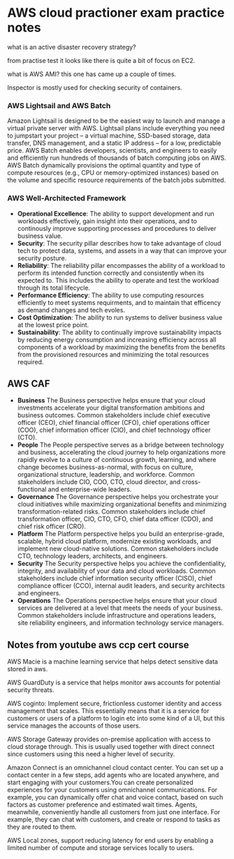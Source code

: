 # AWS cloud practioner exam practice notes 

what is an active disaster recovery strategy?

from practise test it looks like there is quite a bit of focus on EC2.

what is AWS AMI? this one has came up a couple of times.

Inspector is mostly used for checking security of containers.

### AWS Lightsail and AWS Batch
Amazon Lightsail is designed to be the easiest way to launch and manage a virtual private server with AWS. Lightsail plans include everything you need to
jumpstart your project – a virtual machine, SSD-based storage, data transfer, DNS management, and a static IP address – for a low, predictable price.
AWS Batch enables developers, scientists, and engineers to easily and efficiently run hundreds of thousands of batch computing jobs on AWS. AWS Batch
dynamically provisions the optimal quantity and type of compute resources (e.g., CPU or memory-optimized instances) based on the volume and specific resource
requirements of the batch jobs submitted.

### AWS Well-Architected Framework
- __Operational Excellence__: The ability to support development and run workloads
  effectively, gain insight into their operations, and to continously improve
  supporting processes and procedures to deliver business value.
- __Security__: The security pillar describes how to take advantage of cloud tech to protect
  data, systems, and assets in a way that can improve your security posture.
- __Reliability__: The reliability pillar encompasses the ability of a workload to perform its
  intended function correctly and consistently when its expected to. This
  includes the ability to operate and test the workload through its total
  lifecycle.
- __Performance Efficiency__: The ability to use computing resources efficiently
  to meet systems requirments, and to maintain that efficency as demand
  changes and tech evoles.
- __Cost Optimization__: The ability to run systems to deliver business value at
  the lowest price point.
- __Sustainability__: The ability to continually improve sustainability impacts
  by reducing energy consumption and increasing efficiency across all
  components of a workload by maximizing the benefits from the benefits from
  the provisioned resources and minimizing the total resources required. 


## AWS CAF
- __Business__ The Business perspective helps ensure that your cloud investments accelerate your digital transformation ambitions and business outcomes. Common stakeholders include chief executive officer (CEO), chief financial officer (CFO), chief operations officer (COO), chief information officer (CIO), and chief technology officer (CTO).
- __People__ The People perspective serves as a bridge between technology and business, accelerating the cloud journey to help organizations more rapidly evolve to a culture of continuous growth, learning, and where change becomes business-as-normal, with focus on culture, organizational structure, leadership, and workforce. Common stakeholders include CIO, COO, CTO, cloud director, and cross-functional and enterprise-wide leaders.
- __Governance__ The Governance perspective helps you orchestrate your cloud initiatives while maximizing organizational benefits and minimizing transformation-related risks. Common stakeholders include chief transformation officer, CIO, CTO, CFO, chief data officer (CDO), and chief risk officer (CRO).
- __Platform__ The Platform perspective helps you build an enterprise-grade, scalable, hybrid cloud platform, modernize existing workloads, and implement new cloud-native solutions. Common stakeholders include CTO, technology leaders, architects, and engineers.
- __Security__ The Security perspective helps you achieve the confidentiality, integrity, and availability of your data and cloud workloads. Common stakeholders include chief information security officer (CISO), chief compliance officer (CCO), internal audit leaders, and security architects and engineers.
- __Operations__ The Operations perspective helps ensure that your cloud services are delivered at a level that meets the needs of your business. Common stakeholders include infrastructure and operations leaders, site reliability engineers, and information technology service managers.

## Notes from youtube aws ccp cert course
AWS Macie is a machine learning service that helps detect sensitive data stored
in aws.

AWS GuardDuty is a service that helps monitor aws accounts for potential
security threats.

AWS coginto: Implement secure, frictionless customer identity and access management that scales. This essentially means that it is a service for customers or users of a platform to login etc into some kind of a UI, but this service manages the accounts of those users. 

AWS Storage Gateway provides on-premise application with access to cloud storage
through. This is usually used together with direct connect since customers using
this need a higher level of security.

Amazon Connect is an omnichannel cloud contact center. You can set up a contact center in a few steps, add agents who are located anywhere, and start engaging with your customers.You can create personalized experiences for your customers using omnichannel communications. For example, you can dynamically offer chat and voice contact, based on such factors as customer preference and estimated wait times. Agents, meanwhile, conveniently handle all customers from just one interface. For example, they can chat with customers, and create or respond to tasks as they are routed to them.

AWS Local zones, support reducing latency for end users by enabling a limited
number of compute and storage services locally to users. 
